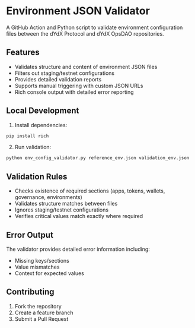 # Environment JSON Validator

A GitHub Action and Python script to validate environment configuration files between the dYdX Protocol and dYdX OpsDAO repositories.

## Features

- Validates structure and content of environment JSON files
- Filters out staging/testnet configurations
- Provides detailed validation reports
- Supports manual triggering with custom JSON URLs
- Rich console output with detailed error reporting


## Local Development

1. Install dependencies:
```bash
pip install rich
```

2. Run validation:
```bash
python env_config_validator.py reference_env.json validation_env.json
```

## Validation Rules

- Checks existence of required sections (apps, tokens, wallets, governance, environments)
- Validates structure matches between files
- Ignores staging/testnet configurations
- Verifies critical values match exactly where required

## Error Output

The validator provides detailed error information including:
- Missing keys/sections
- Value mismatches
- Context for expected values

## Contributing

1. Fork the repository
2. Create a feature branch
3. Submit a Pull Request